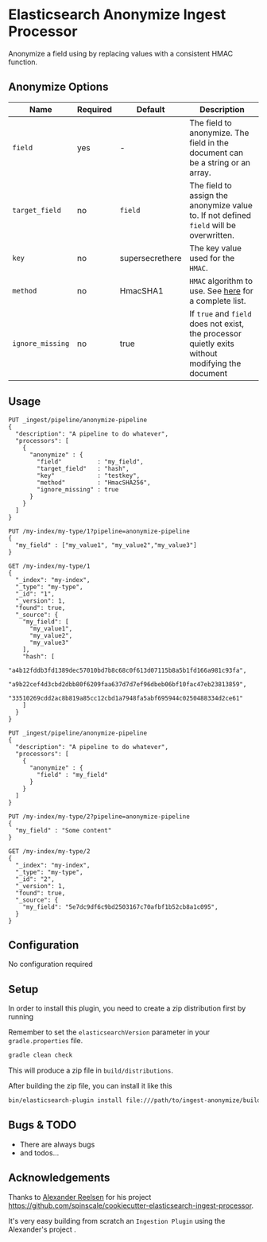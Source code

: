 # Elasticsearch Anonymize Ingest Processor

Anonymize a field using by replacing values with a consistent HMAC function.

## Anonymize Options
| Name | Required | Default | Description |
|------|----------|---------|-------------|
|`field`|yes|-|The field to anonymize. The field in the document can be a string or an array.|
|`target_field`|no|`field`|The field to assign the anonymize value to. If not defined `field` will be overwritten.|
|`key`|no|supersecrethere|The key value used for the `HMAC`.|
|`method`|no|HmacSHA1|`HMAC` algorithm to use. See [here](https://docs.oracle.com/javase/8/docs/technotes/guides/security/StandardNames.html#Mac) for a complete list.|
|`ignore_missing`|no|true|If `true` and `field` does not exist, the processor quietly exits without modifying the document|

## Usage

```
PUT _ingest/pipeline/anonymize-pipeline
{
  "description": "A pipeline to do whatever",
  "processors": [
    {
      "anonymize" : {
        "field"          : "my_field",
        "target_field"   : "hash",
        "key"            : "testkey",
        "method"         : "HmacSHA256",
        "ignore_missing" : true
      }
    }
  ]
}

PUT /my-index/my-type/1?pipeline=anonymize-pipeline
{
  "my_field" : ["my_value1", "my_value2","my_value3"]
}

GET /my-index/my-type/1
{
  "_index": "my-index",
  "_type": "my-type",
  "_id": "1",
  "_version": 1,
  "found": true,
  "_source": {
    "my_field": [
      "my_value1",
      "my_value2",
      "my_value3"
    ],
    "hash": [
      "a4b12fddb3fd1389dec57010bd7b8c68c0f613d07115b8a5b1fd166a981c93fa",
      "a9b22cef4d3cbd2dbb80f6209faa637d7d7ef96dbeb06bf10fac47eb23813859",
      "33510269cdd2ac8b819a85cc12cbd1a7948fa5abf695944c0250488334d2ce61"
    ]
  }
}

PUT _ingest/pipeline/anonymize-pipeline
{
  "description": "A pipeline to do whatever",
  "processors": [
    {
      "anonymize" : {
        "field" : "my_field"
      }
    }
  ]
}

PUT /my-index/my-type/2?pipeline=anonymize-pipeline
{
  "my_field" : "Some content"
}

GET /my-index/my-type/2
{
  "_index": "my-index",
  "_type": "my-type",
  "_id": "2",
  "_version": 1,
  "found": true,
  "_source": {
    "my_field": "5e7dc9df6c9bd2503167c70afbf1b52cb8a1c095",
  }
}
```

## Configuration
No configuration required

## Setup

In order to install this plugin, you need to create a zip distribution first by running

Remember to set the `elasticsearchVersion` parameter in your `gradle.properties` file.

```bash
gradle clean check
```
This will produce a zip file in `build/distributions`.

After building the zip file, you can install it like this

```bash
bin/elasticsearch-plugin install file:///path/to/ingest-anonymize/build/distribution/ingest-anonymize-x.y.z.zip
```

## Bugs & TODO

* There are always bugs
* and todos...

## Acknowledgements
Thanks to [Alexander Reelsen](https://github.com/spinscale) for his project
https://github.com/spinscale/cookiecutter-elasticsearch-ingest-processor.

It's very easy building from scratch an `Ingestion Plugin` using the Alexander's project .
